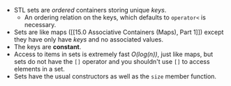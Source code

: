 - STL sets are *ordered* containers storing unique *keys*.
	- An ordering relation on the keys, which defaults to `operator<` is necessary.
- Sets are like maps ([[15.0 Associative Containers (Maps), Part 1]]) except they have only have *keys* and no associated values.
- The keys are **constant**.
- Access to items in sets is extremely fast *O(log(n))*, just like maps, but sets do not have the `[]` operator and you shouldn't use `[]` to access elements in a set.
- Sets have the usual constructors as well as the `size` member function.